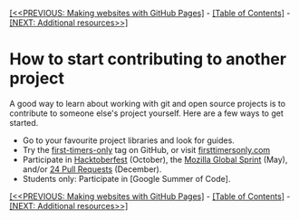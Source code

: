 [[<<PREVIOUS: Making websites with GitHub Pages]](03-what-makes-an-open-source-project-good.md) -
[[Table of Contents]](index) - [[NEXT: Additional resources>>]](05-additional-resources)

# How to start contributing to another project

A good way to learn about working with git and open source projects is to contribute to someone else's project yourself. Here are a few ways to get started.

- Go to your favourite project libraries and look for guides.
- Try the [first-timers-only](https://github.com/search?q=label%3Afirst-timers-only&state=open&type=Issues) tag on GitHub, or visit [firsttimersonly.com](https://www.firsttimersonly.com/)
- Participate in [Hacktoberfest](https://hacktoberfest.digitalocean.com/) (October), the [Mozilla Global Sprint](https://mozilla.github.io/global-sprint/) (May), and/or [24 Pull Requests](https://24pullrequests.com/) (December).
- Students only: Participate in [Google Summer of Code].

[[<<PREVIOUS: Making websites with GitHub Pages]](03-what-makes-an-open-source-project-good.md) -
[[Table of Contents]](index) - [[NEXT: Additional resources>>]](05-additional-resources)
